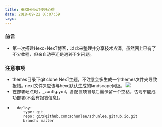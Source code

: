 ```yaml
---
title: HEXO+NexT使用心得
date: 2018-09-22 07:07:59
tags:
---
```

### 前言
* 第一次搭建Hexo+NexT博客，以此来整理并分享技术点滴。虽然网上已有了不少教程，但亲自动手还是遇到不少问题。

### 注意事项
* themes目录下git clone NexT主题，不注意会多生成一个themes文件夹导致报错。next文件夹应该与hexo默认生成的landscape同级。
  ![](https://i.imgur.com/0m202K4.png)
* 在部署站点时，_config.yml，各配置项冒号后需保留一个空格，否则不能成功部署(不会有报错信息)。
* 
	    deploy:
		   type: git
		   repo: git@github.com:schunlee/schunlee.github.io.git
		   branch: master
